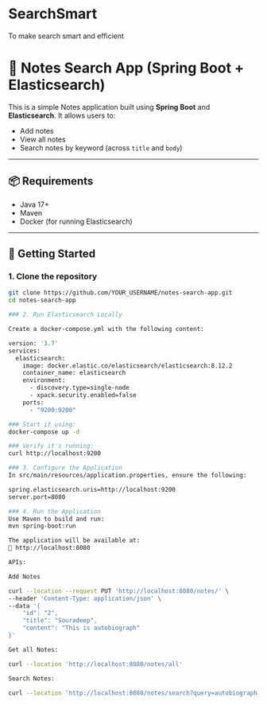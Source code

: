 # SearchSmart
To make search smart and efficient

# 📝 Notes Search App (Spring Boot + Elasticsearch)

This is a simple Notes application built using **Spring Boot** and **Elasticsearch**. It allows users to:

- Add notes
- View all notes
- Search notes by keyword (across `title` and `body`)

---

## 📦 Requirements

- Java 17+
- Maven
- Docker (for running Elasticsearch)

---

## 🚀 Getting Started

### 1. Clone the repository

```bash
git clone https://github.com/YOUR_USERNAME/notes-search-app.git
cd notes-search-app

### 2. Run Elasticsearch Locally

Create a docker-compose.yml with the following content:

version: '3.7'
services:
  elasticsearch:
    image: docker.elastic.co/elasticsearch/elasticsearch:8.12.2
    container_name: elasticsearch
    environment:
      - discovery.type=single-node
      - xpack.security.enabled=false
    ports:
      - "9200:9200"

### Start it using:
docker-compose up -d

### Verify it's running:
curl http://localhost:9200

### 3. Configure the Application
In src/main/resources/application.properties, ensure the following:

spring.elasticsearch.uris=http://localhost:9200
server.port=8080

### 4. Run the Application
Use Maven to build and run:
mvn spring-boot:run

The application will be available at:
📍 http://localhost:8080

APIs:

Add Notes

curl --location --request PUT 'http://localhost:8080/notes/' \
--header 'Content-Type: application/json' \
--data '{
    "id": "2",
    "title": "Souradeep",
    "content": "This is autobiograph"
}'

Get all Notes:

curl --location 'http://localhost:8080/notes/all'

Search Notes:

curl --location 'http://localhost:8080/notes/search?query=autobiograph'
